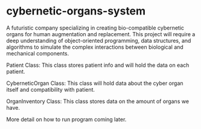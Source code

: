 # cybernetic-organs-system
A futuristic company specializing in creating bio-compatible cybernetic organs for human augmentation and replacement. This project will require a deep understanding of object-oriented programming, data structures, and algorithms to simulate the complex interactions between biological and mechanical components.

Patient Class: This class stores patient info and will hold the data on each patient.

CyberneticOrgan Class: This class will hold data about the cyber organ itself and compatibility with patient.

OrganInventory Class: This class stores data on the amount of organs we have.

More detail on how to run program coming later.